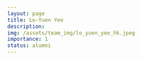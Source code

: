 ```yaml
---
layout: page
title: Lo-Yuen Yee
description:
img: /assets/team_img/lo_yuen_yee_hk.jpeg
importance: 1
status: alumni
---
```


